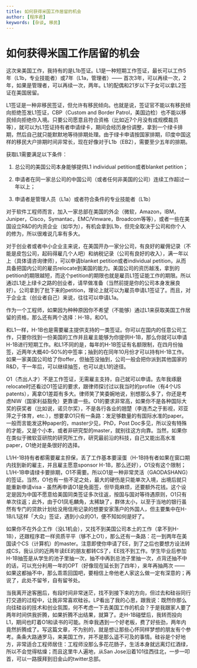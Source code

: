 ```yaml
---
title: 如何获得米国工作居留的机会
author: [程序君]
keywords: [杂谈, 移民]
---
```


# 如何获得米国工作居留的机会

这次来美国工作，我持有的是L1b签证。L1是一种短期工作签证，最长可以工作5年（L1b，专业技能者）或7年（L1a，管理者）—— 首次3年，可以再续一次，2年，如果是管理者，可以再续一次，两年。L1的配偶和21岁以下子女可以拿L2签证在美国居留。

L1签证是一种非移民签证，但允许有移民倾向。也就是说，签证官不能以有移民倾向拒绝签发L1签证，CBP（Custom and Border Patrol，美国边检）也不能以移民倾向拒绝你入境。只要公司愿意且符合资格（比如近7个月没有成规模裁员等），就可以为L1签证持有者申请绿卡，期间会经历身份调整，拿到一个绿卡排期，然后自己就只能默默地等待排期处理。由于绿卡申请按国家排期，印度中国这样的移民大户排期时间非常长，现在好像对于L1b（EB2），需要至少五年的排期。

获取L1需要满足以下条件：

1) 总公司的美国公司本身能够提供L1 individual petition或者blanket petition；

2) 申请者在同一家总公司的中国公司（或者任何非美国的公司）连续工作超过一年以上；

3) 申请者是管理人员（L1a）或者符合条件的专业技能者（L1b）

对于软件工程师而言，加入一家总部在美国的外企（微软，Amazon，IBM，Juniper，Cisco，Symantac，EMC/Vmware，Broadcom等等），或者一些在美国设立R&D的内资企业（如华为），有机会拿到L1b，但完全取决于公司和你个人的修为，所以很难说几率有多大。

对于创业者或者中小企业主来说，在美国开办一家分公司，有良好的雇佣记录（不能是皮包公司，起码得雇几个人吧）和纳税记录（公司有良好的收入），满一年以上（具体请咨询律师），可以申请blanket petition或者individual petition，从而具备把国内公司的雇员relocate到美国的能力。美国公司的资历越浅，拿到的petition的期限越短，而这个petition的期限也就是雇员L1签证能工作的期限。所以通过L1走上绿卡之路的创业者，请早做准备（当然前提是你的公司本身发展良好）。公司拿到了批下来的petition，理论上就可以为雇员申请L1签证了。而且，对于企业主（创业者自己）来说，往往可以申请L1a。

作为一个工程师，如果因为种种原因你不希望（不能够）通过L1来获取美国工作居留的资格，那么还有两个选择：H-1B，和O1。

和L1一样，H-1B也是需要雇主提供支持的一类签证。你可以在国内的任意公司工作，只要你找到一份美国的工作并且雇主能够为你提供H-1B，那么你就可以申请H-1B进行短期工作。和L1不同的是，每年的H-1B签证有名额限制，在四月份抽签，近两年大概40-50%的中签率；抽到的在同年10月份才可以持有H-1B工作。如果一家美国公司给了你offer，但抽签没抽到，公司一般会把你派到其他国家的R&D，干一年后，可以继续抽签，也可以走L1的途径。

O1（杰出人才）不是工作签证，无需雇主支持，自己就可以申请。去年我琢磨relocate时还看过O1签证的要求，跟律师探讨过以我当时的profile（有4个US patents），离拿O1差距有多大。律师笑了笑委婉地说，别想那么多了，你还是考虑NIW（国家利益豁免）更靠谱一些。O1的要求非常高，如果你不是各种国际大奖的获奖者（比如说，诺贝尔奖），不是各行各业的翘楚（李连杰之于影视，邓亚萍之于体育，etc.），想要拿O1只有一条路：发足够数量的有国际水准的paper。一般而言能发这种paper的，master少见，PhD，Post Doc多见，所以没有特殊的才能，又是个小本，或者非研究型的master，就别往这方向靠。当然，如果你在类似于微软亚研院的研究所工作，研究最前沿的科技，自己又能出高水准paper，O1绝对是条很好的选择。

L1/H-1B持有者都需要雇主担保，丢了工作基本要滚蛋（H-1B持有者如果在窗口期内找到新的雇主，并且雇主愿意sponsor H-1B，那么还好），O1没有这个限制；L1/H-1B申请绿卡要排期，O1不需要。所以O1是一种非常灵活（GAODASHANG）的签证。当然，O1也有一些不足之处，最大的硬伤是只能单次入境，出境后就只能重新申请visa - 虽然再申请O1是免面签，但毕竟麻烦，还要额外花钱。这个设定是因为中国不愿意给美国同类签证多次往返，按国与国对等待遇原则，O1只有单次往返；此外，由于O1凤毛麟角，太稀缺了，群体太小，以至于当地的银行虽然有专门的贷款计划给没用信用记录的想要安家落户的外国人，但主要集中在H-1B/L1这样「大众」签证，遇到小众的O1，便不知如何是好了。

如果你不在外企工作（没L1机会），又找不到美国公司本土的工作（拿不到H-1B），还跟程序君一样资质平平（够不上O1），那么还有一条路：花一到两年在美国读个CS（计算机）的master。注意即使你申请了EE，到了之后也要想方设法转成CS，我认识的近两年读EE的朋友都转CS了，EE找不到工作。学生毕业后参加H-1B抽签是从学生的池子里抽一次，抽不中再到总池子里抽一次，点背还抽不中的话，可以充分利用一年的OPT（好像现在延长到了四年），来年再抽两次 —— 如果这都抽不中，那么乖乖回国吧，要相信上帝他老人家这么做一定有深意的；再说了，此处不留爷，自有留爷处。

当我离开途客圈后，有段时间非常迷茫，找不到接下来的方向，但过去和硅谷同行打交道的过程中，让我非常喜欢硅谷。LP看出了我的心思，跟我说：既然你那么向往硅谷的技术和创业氛围，何不考虑一下去美国工作的机会？于是我跟家人要了两年时间供我折腾，如果折腾不出结果，就算了。走H-1B碰壁后，我转而投向L1，期间也盯着O1和读书的可能。所幸我遇到一个好老板，费了好些劲，两年内竟然折腾成了。写这篇文章，不为别的，就是想让那些心怀同样梦想的朋友有个参考。条条大路通罗马，来美国工作，并不是那么遥不可及的事情。硅谷是个好地方，非常适合工程师居住：工程师没那么多花花肠子，生活本身就远离灯红酒绿，所以不会觉得枯燥；而且这里牛人遍地，从San Jose沿着101往西往北，一步一叩首，可以一路膜拜到旧金山的twitter总部。
